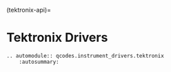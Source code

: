 (tektronix-api)=

# Tektronix Drivers

```{eval-rst}
.. automodule:: qcodes.instrument_drivers.tektronix
    :autosummary:
```
